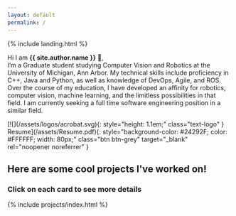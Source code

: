 ```yaml
---
layout: default
permalink: /
---
```


{% include landing.html %}

Hi I am **{{ site.author.name }}** :wave:,<br>
I’m a Graduate student studying Computer Vision and Robotics at the University of Michigan, Ann Arbor. My technical skills include proficiency in C++, Java and Python, as well as knowledge of DevOps, Agile, and ROS. Over the course of my education, I have developed an affinity for robotics, computer vision, machine learning, and the limitless possibilities in that field. I am currently seeking a full time software engineering position in a similar field.

<div class="project-links" markdown="1" style="display: flex; justify-content: center; align-items: center">
[![](/assets/logos/acrobat.svg){:
    style="height: 1.1em;" 
    class="text-logo"
 } Resume](/assets/Resume.pdf){:
    style="background-color: #24292F; color: #FFFFFF; width: 80px;" 
    class="btn btn-grey" 
    target="_blank" 
    rel="noopener noreferrer" 
  }
</div>

## Here are some cool projects I've worked on! ##
### Click on each card to see more details ###
{% include projects/index.html %}